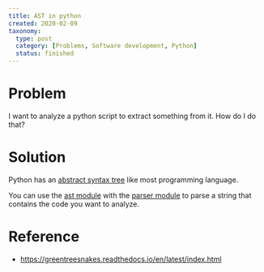 ```yaml
---
title: AST in python
created: 2020-02-09
taxonomy:
  type: post
  category: [Problems, Software development, Python]
  status: finished
---
```


# Problem
I want to analyze a python script to extract something from it. How do I do that?

# Solution
Python has an [abstract syntax tree](https://en.wikipedia.org/wiki/Abstract_syntax_tree) like most programming language.

You can use the [ast module](https://docs.python.org/3/library/ast.html) with the [parser module](https://docs.python.org/3/library/parser.html) to parse a string that contains the code you want to analyze.

# Reference
* https://greentreesnakes.readthedocs.io/en/latest/index.html
